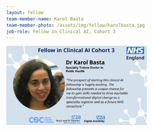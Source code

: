 ```yaml
---
layout: fellow
team-member-name: Karol Basta
team-member-photo: /assets/img/fellow/karolbasta.jpg
job-role: Fellow in Clinical AI, Cohort 3
---
```

<img src="/assets/img/fellow/card/KBquote.jpg" alt="Alt text" style="width:75%;">
